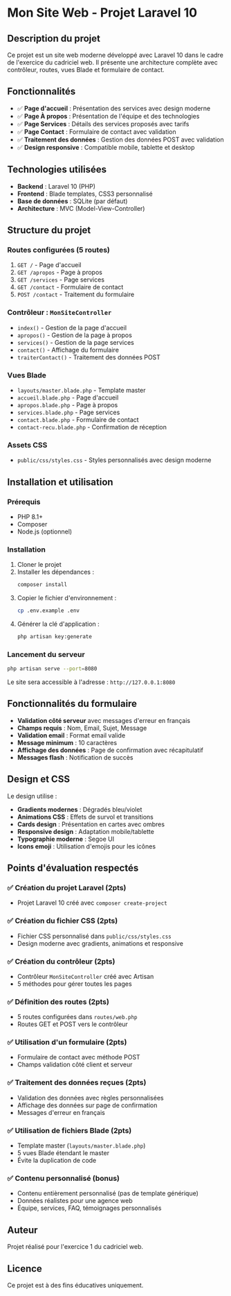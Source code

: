 # Mon Site Web - Projet Laravel 10

## Description du projet

Ce projet est un site web moderne développé avec Laravel 10 dans le cadre de l'exercice du cadriciel web. Il présente une architecture complète avec contrôleur, routes, vues Blade et formulaire de contact.

## Fonctionnalités

-   ✅ **Page d'accueil** : Présentation des services avec design moderne
-   ✅ **Page À propos** : Présentation de l'équipe et des technologies
-   ✅ **Page Services** : Détails des services proposés avec tarifs
-   ✅ **Page Contact** : Formulaire de contact avec validation
-   ✅ **Traitement des données** : Gestion des données POST avec validation
-   ✅ **Design responsive** : Compatible mobile, tablette et desktop

## Technologies utilisées

-   **Backend** : Laravel 10 (PHP)
-   **Frontend** : Blade templates, CSS3 personnalisé
-   **Base de données** : SQLite (par défaut)
-   **Architecture** : MVC (Model-View-Controller)

## Structure du projet

### Routes configurées (5 routes)

1. `GET /` - Page d'accueil
2. `GET /apropos` - Page à propos
3. `GET /services` - Page services
4. `GET /contact` - Formulaire de contact
5. `POST /contact` - Traitement du formulaire

### Contrôleur : `MonSiteController`

-   `index()` - Gestion de la page d'accueil
-   `apropos()` - Gestion de la page à propos
-   `services()` - Gestion de la page services
-   `contact()` - Affichage du formulaire
-   `traiterContact()` - Traitement des données POST

### Vues Blade

-   `layouts/master.blade.php` - Template master
-   `accueil.blade.php` - Page d'accueil
-   `apropos.blade.php` - Page à propos
-   `services.blade.php` - Page services
-   `contact.blade.php` - Formulaire de contact
-   `contact-recu.blade.php` - Confirmation de réception

### Assets CSS

-   `public/css/styles.css` - Styles personnalisés avec design moderne

## Installation et utilisation

### Prérequis

-   PHP 8.1+
-   Composer
-   Node.js (optionnel)

### Installation

1. Cloner le projet
2. Installer les dépendances :
    ```bash
    composer install
    ```
3. Copier le fichier d'environnement :
    ```bash
    cp .env.example .env
    ```
4. Générer la clé d'application :
    ```bash
    php artisan key:generate
    ```

### Lancement du serveur

```bash
php artisan serve --port=8080
```

Le site sera accessible à l'adresse : `http://127.0.0.1:8080`

## Fonctionnalités du formulaire

-   **Validation côté serveur** avec messages d'erreur en français
-   **Champs requis** : Nom, Email, Sujet, Message
-   **Validation email** : Format email valide
-   **Message minimum** : 10 caractères
-   **Affichage des données** : Page de confirmation avec récapitulatif
-   **Messages flash** : Notification de succès

## Design et CSS

Le design utilise :

-   **Gradients modernes** : Dégradés bleu/violet
-   **Animations CSS** : Effets de survol et transitions
-   **Cards design** : Présentation en cartes avec ombres
-   **Responsive design** : Adaptation mobile/tablette
-   **Typographie moderne** : Segoe UI
-   **Icons emoji** : Utilisation d'emojis pour les icônes

## Points d'évaluation respectés

### ✅ Création du projet Laravel (2pts)

-   Projet Laravel 10 créé avec `composer create-project`

### ✅ Création du fichier CSS (2pts)

-   Fichier CSS personnalisé dans `public/css/styles.css`
-   Design moderne avec gradients, animations et responsive

### ✅ Création du contrôleur (2pts)

-   Contrôleur `MonSiteController` créé avec Artisan
-   5 méthodes pour gérer toutes les pages

### ✅ Définition des routes (2pts)

-   5 routes configurées dans `routes/web.php`
-   Routes GET et POST vers le contrôleur

### ✅ Utilisation d'un formulaire (2pts)

-   Formulaire de contact avec méthode POST
-   Champs validation côté client et serveur

### ✅ Traitement des données reçues (2pts)

-   Validation des données avec règles personnalisées
-   Affichage des données sur page de confirmation
-   Messages d'erreur en français

### ✅ Utilisation de fichiers Blade (2pts)

-   Template master (`layouts/master.blade.php`)
-   5 vues Blade étendant le master
-   Évite la duplication de code

### ✅ Contenu personnalisé (bonus)

-   Contenu entièrement personnalisé (pas de template générique)
-   Données réalistes pour une agence web
-   Équipe, services, FAQ, témoignages personnalisés

## Auteur

Projet réalisé pour l'exercice 1 du cadriciel web.

## Licence

Ce projet est à des fins éducatives uniquement.
